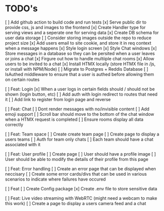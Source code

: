 # TODO's

[ ] Add github action to build code and run tests
[x] Serve public dir to provide css, js and images to the frontend
[x] Create Handler type for serving views and a seperate one for serving data
[x] Create DB schema for user data storage
[ ] Consider storing images outside the repo to reduce project size
[x] Add users email to site cookie, and store it in req context when a message happens
[x] Style login screen
[x] Style Chat windows
[x] Store messages in a database so they can be persited when a user leaves or joins a chat
[x] Firgure out how to handle multiiple chat rooms
[x] Allow users to be invited to a chat
[x] Install HTMX locally (store HTMX file in /js, or install with NPM/Node)
[ ] Migrate to Postgres + Reddis Database
[ ] IsAuthed middleware to ensure that a user is authed before allowing them on certain routes

[ ] Feat: Login
[x] When a user logs in certain fields should / should not be shown (login button, etc)
[ ] Add auth with login redirect to routes that need it
[ ] Add link to register from login page and reverse

[ ] Feat: Chat
[ ] Dont render messages with no/invisible content
[ ] Add emoji support
[ ] Scroll bar should move to the bottom of the chat window when a HTMX request is completed
[ ] Ensure rooms display all data correctly

[ ] Feat: Team space
[ ] Create create team page
[ ] Create page to display a users teams
[ ] Auth for team only chats
[ ] Each team should have a chat associated with it

[ ] Feat: User profile
[ ] Create page
[ ] User should have a profile image
[ ] User should be able to modify the details of their profile from this page

[ ] Feat: Error handling
[ ] Create an error page that can be displayed when neccisary
[ ] Create some error cards/divs that can be used in various scenarios to indicate where failures have occured

[ ] Feat
[ ] Create Config package
[x] Create .env file to store sensitive data

[ ] Feat: Live video streaming with WebRTC (might need a webcam to make this work)
[ ] Create a page to display a users camera feed and a chat
